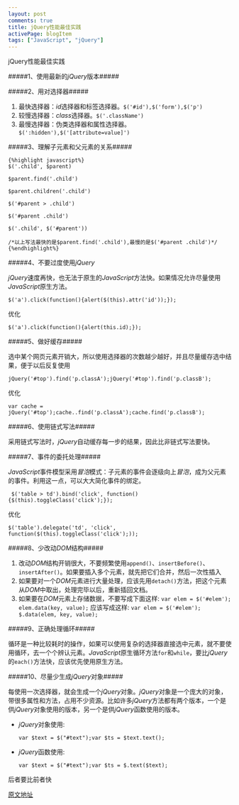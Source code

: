 ```yaml
---
layout: post
comments: true
title: jQuery性能最佳实践
activePage: blogItem
tags: ["JavaScript", "jQuery"]
---
```


jQuery性能最佳实践

#####1、使用最新的*jQuery*版本#####
<p></p>
#####2、用对选择器#####

1. 最快选择器：*id*选择器和标签选择器。`$('#id'),$('form'),$('p')`
2. 较慢选择器：*class*选择器。`$('.className')`
3. 最慢选择器：伪类选择器和属性选择器。`$(':hidden'),$('[attribute=value]')`

#####3、理解子元素和父元素的关系#####

	{%highlight javascript%}
	$('.child', $parent)
	 
	$parent.find('.child')
	 
	$parent.children('.child')
	 
	$('#parent > .child')
	 
	$('#parent .child')
	 
	$('.child', $('#parent'))  
	 
	/*以上写法最快的是$parent.find('.child'),最慢的是$('#parent .child')*/
	{%endhighlight%}
<!--more-->
#####4、不要过度使用*jQuery*

*jQuery*速度再快，也无法于原生的*JavaScript*方法快。如果情况允许尽量使用*JavaScript*原生方法。

`$('a').click(function(){alert($(this).attr('id'));});`

优化

`$('a').click(function(){alert(this.id);});`

#####5、做好缓存#####

选中某个网页元素开销大，所以使用选择器的次数越少越好，并且尽量缓存选中结果，便于以后反复使用

`jQuery('#top').find('p.classA');jQuery('#top').find('p.classB');`

优化

`var cache = jQuery('#top');cache..find('p.classA');cache.find('p.classB');`

#####6、使用链式写法#####

采用链式写法时，*jQuery*自动缓存每一步的结果，因此比非链式写法要快。

#####7、事件的委托处理#####

*JavaScript*事件模型采用*冒泡*模式：子元素的事件会逐级向上*冒泡*，成为父元素的事件。利用这一点，可以大大简化事件的绑定。

` $('table > td').bind('click', function(){$(this).toggleClass('click');});`

优化

`$('table').delegate('td', 'click', function($(this).toggleClass('click');));`

#####8、少改动*DOM*结构#####

1. 改动*DOM*结构开销很大，不要频繁使用`append()`、`insertBefore()`、`insertAfter()`。如果要插入多个元素，就先把它们合并，然后一次性插入
2. 如果要对一个*DOM*元素进行大量处理，应该先用`detach()`方法，把这个元素从*DOM*中取出，处理完毕以后，重新插回文档。
3. 如果要在*DOM*元素上存储数据，不要写成下面这样:
`var elem = $('#elem'); elem.data(key, value);`
应该写成这样:
`var elem = $('#elem'); $.data(elem, key, value);`

#####9、正确处理循环#####

循环是一种比较耗时的操作，如果可以使用复杂的选择器直接选中元素，就不要使用循环，去一个个辨认元素。*JavaScript*原生循环方法`for`和`while`，要比*jQuery*的`each()`方法快，应该优先使用原生方法。

#####10、尽量少生成*jQuery*对象#####

每使用一次选择器，就会生成一个*jQuery*对象。*jQuery*对象是一个庞大的对象，带很多属性和方法，占用不少资源。比如许多*jQuery*方法都有两个版本，一个是供*jQuery*对象使用的版本，另一个是供*jQuery*函数使用的版本。

+ *jQuery*对象使用:

	`var $text = $("#text");var $ts = $text.text();`

+ *jQuery*函数使用:

	`var $text = $("#text");var $ts = $.text($text);`

后者要比前者快

[原文地址](http://www.ruanyifeng.com/blog/2011/08/jquery_best_practices.html)
